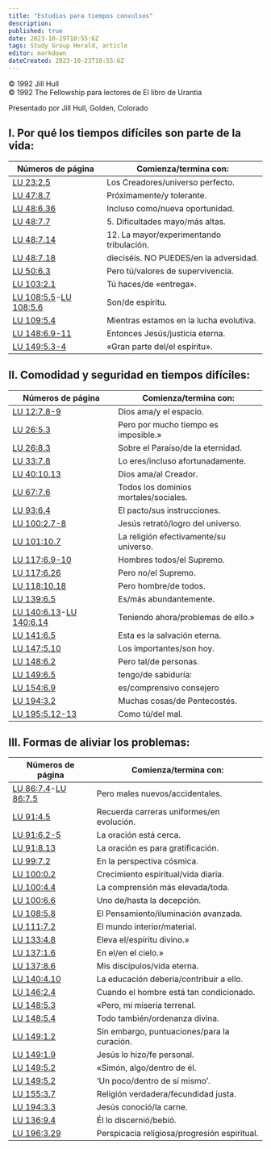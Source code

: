 ```yaml
---
title: "Estudios para tiempos convulsos"
description: 
published: true
date: 2023-10-29T10:55:6Z
tags: Study Group Herald, article
editor: markdown
dateCreated: 2023-10-23T10:55:6Z
---
```


<p class="v-card v-sheet theme--light grey lighten-3 px-2">© 1992 Jill Hull<br>© 1992 The Fellowship para lectores de El libro de Urantia</p>


Presentado por Jill Hull, Golden, Colorado

## I. Por qué los tiempos difíciles son parte de la vida:

Números de página | Comienza/termina con:
--- | ---
<a id="a19_0"></a>[LU 23:2.5](/es/The_Urantia_Book/23#p2_5) | Los Creadores/universo perfecto.
<a id="a20_0"></a>[LU 47:8.7](/es/The_Urantia_Book/47#p8_7) | Próximamente/y tolerante.
<a id="a21_0"></a>[LU 48:6.36](/es/The_Urantia_Book/48#p6_36) | Incluso como/nueva oportunidad.
<a id="a22_0"></a>[LU 48:7.7](/es/The_Urantia_Book/48#p7_7) | 5\. Dificultades mayo/más altas.
<a id="a23_0"></a>[LU 48:7.14](/es/The_Urantia_Book/48#p7_14) | 12\. La mayor/experimentando tribulación.
<a id="a24_0"></a>[LU 48:7.18](/es/The_Urantia_Book/48#p7_18) | dieciséis\. NO PUEDES/en la adversidad.
<a id="a25_0"></a>[LU 50:6.3](/es/The_Urantia_Book/50#p6_3) | Pero tú/valores de supervivencia.
<a id="a26_0"></a>[LU 103:2.1](/es/The_Urantia_Book/103#p2_1) | Tú haces/de «entrega».
<a id="a27_0"></a>[LU 108:5.5](/es/The_Urantia_Book/108#p5_5)-<a id="a27_44"></a>[LU 108:5.6](/es/The_Urantia_Book/108#p5_6) | Son/de espíritu.
<a id="a28_0"></a>[LU 109:5.4](/es/The_Urantia_Book/109#p5_4) | Mientras estamos en la lucha evolutiva.
<a id="a29_0"></a>[LU 148:6.9-11](/es/The_Urantia_Book/148#p6_9) | Entonces Jesús/justicia eterna.
<a id="a30_0"></a>[LU 149:5.3-4](/es/The_Urantia_Book/149#p5_3) | «Gran parte del/el espíritu».

## II. Comodidad y seguridad en tiempos difíciles:

Números de página | Comienza/termina con:
--- | ---
<a id="a36_0"></a>[LU 12:7.8-9](/es/The_Urantia_Book/12#p7_8) | Dios ama/y el espacio.
<a id="a37_0"></a>[LU 26:5.3](/es/The_Urantia_Book/26#p5_3) | Pero por mucho tiempo es imposible.»
<a id="a38_0"></a>[LU 26:8.3](/es/The_Urantia_Book/26#p8_3) | Sobre el Paraíso/de la eternidad.
<a id="a39_0"></a>[LU 33:7.8](/es/The_Urantia_Book/33#p7_8) | Lo eres/incluso afortunadamente.
<a id="a40_0"></a>[LU 40:10.13](/es/The_Urantia_Book/40#p10_13) | Dios ama/al Creador.
<a id="a41_0"></a>[LU 67:7.6](/es/The_Urantia_Book/67#p7_6) | Todos los dominios mortales/sociales.
<a id="a42_0"></a>[LU 93:6.4](/es/The_Urantia_Book/93#p6_4) | El pacto/sus instrucciones.
<a id="a43_0"></a>[LU 100:2.7-8](/es/The_Urantia_Book/100#p2_7) | Jesús retrató/logro del universo.
<a id="a44_0"></a>[LU 101:10.7](/es/The_Urantia_Book/101#p10_7) | La religión efectivamente/su universo.
<a id="a45_0"></a>[LU 117:6.9-10](/es/The_Urantia_Book/117#p6_9) | Hombres todos/el Supremo.
<a id="a46_0"></a>[LU 117:6.26](/es/The_Urantia_Book/117#p6_26) | Pero no/el Supremo.
<a id="a47_0"></a>[LU 118:10.18](/es/The_Urantia_Book/118#p10_18) | Pero hombre/de todos.
<a id="a48_0"></a>[LU 139:6.5](/es/The_Urantia_Book/139#p6_5) | Es/más abundantemente.
<a id="a49_0"></a>[LU 140:6.13](/es/The_Urantia_Book/140#p6_13)-<a id="a49_46"></a>[LU 140:6.14](/es/The_Urantia_Book/140#p6_14) | Teniendo ahora/problemas de ello.»
<a id="a50_0"></a>[LU 141:6.5](/es/The_Urantia_Book/141#p6_5) | Esta es la salvación eterna.
<a id="a51_0"></a>[LU 147:5.10](/es/The_Urantia_Book/147#p5_10) | Los importantes/son hoy.
<a id="a52_0"></a>[LU 148:6.2](/es/The_Urantia_Book/148#p6_2) | Pero tal/de personas.
<a id="a53_0"></a>[LU 149:6.5](/es/The_Urantia_Book/149#p6_5) | tengo/de sabiduría:
<a id="a54_0"></a>[LU 154:6.9](/es/The_Urantia_Book/154#p6_9) | es/comprensivo consejero
<a id="a55_0"></a>[LU 194:3.2](/es/The_Urantia_Book/194#p3_2) | Muchas cosas/de Pentecostés.
<a id="a56_0"></a>[LU 195:5.12-13](/es/The_Urantia_Book/195#p5_12) | Como tú/del mal.


## III. Formas de aliviar los problemas:

Números de página | Comienza/termina con:
--- | ---
<a id="a63_0"></a>[LU 86:7.4](/es/The_Urantia_Book/86#p7_4)-<a id="a63_42"></a>[LU 86:7.5](/es/The_Urantia_Book/86#p7_5) | Pero males nuevos/accidentales.
<a id="a64_0"></a>[LU 91:4.5](/es/The_Urantia_Book/91#p4_5) | Recuerda carreras uniformes/en evolución.
<a id="a65_0"></a>[LU 91:6.2-5](/es/The_Urantia_Book/91#p6_2) | La oración está cerca.
<a id="a66_0"></a>[LU 91:8.13](/es/The_Urantia_Book/91#p8_13) | La oración es para gratificación.
<a id="a67_0"></a>[LU 99:7.2](/es/The_Urantia_Book/99#p7_2) | En la perspectiva cósmica.
<a id="a68_0"></a>[LU 100:0.2](/es/The_Urantia_Book/100#p0_2) | Crecimiento espiritual/vida diaria.
<a id="a69_0"></a>[LU 100:4.4](/es/The_Urantia_Book/100#p4_4) | La comprensión más elevada/toda.
<a id="a70_0"></a>[LU 100:6.6](/es/The_Urantia_Book/100#p6_6) | Uno de/hasta la decepción.
<a id="a71_0"></a>[LU 108:5.8](/es/The_Urantia_Book/108#p5_8) | El Pensamiento/iluminación avanzada.
<a id="a72_0"></a>[LU 111:7.2](/es/The_Urantia_Book/111#p7_2) | El mundo interior/material.
<a id="a73_0"></a>[LU 133:4.8](/es/The_Urantia_Book/133#p4_8) | Eleva el/espíritu divino.»
<a id="a74_0"></a>[LU 137:1.6](/es/The_Urantia_Book/137#p1_6) | En el/en el cielo.»
<a id="a75_0"></a>[LU 137:8.6](/es/The_Urantia_Book/137#p8_6) | Mis discípulos/vida eterna.
<a id="a76_0"></a>[LU 140:4.10](/es/The_Urantia_Book/140#p4_10) | La educación debería/contribuir a ello.
<a id="a77_0"></a>[LU 146:2.4](/es/The_Urantia_Book/146#p2_4) | Cuando el hombre está tan condicionado.
<a id="a78_0"></a>[LU 148:5.3](/es/The_Urantia_Book/148#p5_3) | «Pero, mi miseria terrenal.
<a id="a79_0"></a>[LU 148:5.4](/es/The_Urantia_Book/148#p5_4) | Todo también/ordenanza divina.
<a id="a80_0"></a>[LU 149:1.2](/es/The_Urantia_Book/149#p1_2) | Sin embargo, puntuaciones/para la curación.
<a id="a81_0"></a>[LU 149:1.9](/es/The_Urantia_Book/149#p1_9) | Jesús lo hizo/fe personal.
<a id="a82_0"></a>[LU 149:5.2](/es/The_Urantia_Book/149#p5_2) | «Simón, algo/dentro de él.
<a id="a83_0"></a>[LU 149:5.2](/es/The_Urantia_Book/149#p5_2) | ‘Un poco/dentro de sí mismo’.
<a id="a84_0"></a>[LU 155:3.7](/es/The_Urantia_Book/155#p3_7) | Religión verdadera/fecundidad justa.
<a id="a85_0"></a>[LU 194:3.3](/es/The_Urantia_Book/194#p3_3) | Jesús conoció/la carne.
<a id="a86_0"></a>[LU 136:9.4](/es/The_Urantia_Book/136#p9_4) | Él lo discernió/bebió.
<a id="a87_0"></a>[LU 196:3.29](/es/The_Urantia_Book/196#p3_29) | Perspicacia religiosa/progresión espiritual.

